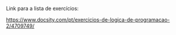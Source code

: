 Link para a lista de exercícios: 

https://www.docsity.com/pt/exercicios-de-logica-de-programacao-2/4709749/